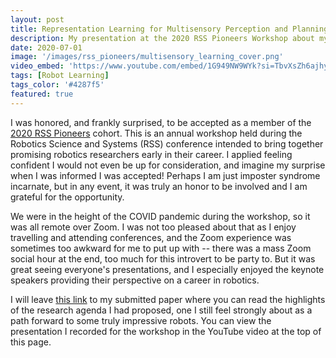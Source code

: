 ```yaml
---
layout: post
title: Representation Learning for Multisensory Perception and Planning
description: My presentation at the 2020 RSS Pioneers Workshop about my research targets in the area of multisensory learning in robotics.
date: 2020-07-01
image: '/images/rss_pioneers/multisensory_learning_cover.png'
video_embed: 'https://www.youtube.com/embed/1G949NW9WYk?si=TbvXsZh6ajhypBzn'
tags: [Robot Learning]
tags_color: '#4287f5'
featured: true
---
```


I was honored, and frankly surprised, to be accepted as a member of the [2020 RSS Pioneers](https://sites.google.com/view/rsspioneers2020) cohort. This is an annual workshop held during the Robotics Science and Systems (RSS) conference intended to bring together promising robotics researchers early in their career. I applied feeling confident I would not even be up for consideration, and imagine my surprise when I was informed I was accepted! Perhaps I am just imposter syndrome incarnate, but in any event, it was truly an honor to be involved and I am grateful for the opportunity.

We were in the height of the COVID pandemic during the workshop, so it was all remote over Zoom. I was not too pleased about that as I enjoy travelling and attending conferences, and the Zoom experience was sometimes too awkward for me to put up with -- there was a mass Zoom social hour at the end, too much for this introvert to be party to. But it was great seeing everyone's presentations, and I especially enjoyed the keynote speakers providing their perspective on a career in robotics.

I will leave [this link](https://drive.google.com/uc?id=1nLjvhEIVO1X21Gvn9QoXYgMp4Zn5SUaU) to my submitted paper where you can read the highlights of the research agenda I had proposed, one I still feel strongly about as a path forward to some truly impressive robots. You can view the presentation I recorded for the workshop in the YouTube video at the top of this page.
